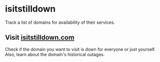 # isitstilldown

Track a list of domains for availability of their services.

## Visit [isitstilldown.com](https://isitstilldown.com) 

Check if the domain you want to visit is down for everyone or just yourself.
Also, learn about the domain's historical outages.
